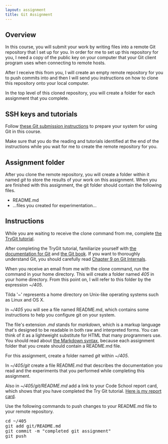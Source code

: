 ```yaml
---
layout: assignment
title: Git Assignment
---
```


## Overview

In this course, you will submit your work by writing files into a
remote Git repository that I set up for you.
In order for me to set up this repository for you,
I need a copy of the public key on your computer that your Git client
program uses when connecting to remote hosts.

After I receive this from you, I will create an empty
remote repository for you to push commits into and then
I will send you instructions on how to clone 
this repository onto your local computer.

In the top level of this cloned repository, 
you will create a folder for each assignment that you complete.

## SSH keys and tutorials

Follow [these Git submission instructions](https://github.com/csusbdt/centos/blob/master/GIT-SUBMISSION.md)
to prepare your system for using Git in this course.

<p class="text-warning">Make sure that you do the reading and tutorials identified at the end of the instructions
while you wait for me to create the remote repository for you.</p>

## Assignment folder

After you clone the remote repository,
you will create a folder within it named _git_ to store the results of your work on this assignment.
When you are finished with this assignment, the git folder should contain the following files.

* README.md
* ...files you created for experimentation...

## Instructions

While you are waiting to receive the clone command from me,
complete [the TryGit tutorial](http://try.github.io/levels/1/challenges/1).

After completing the TryGit tutorial, familiarize yourself with
[the documentation for Git](http://git-scm.com/doc)
and [the Git book](http://git-scm.com/book).
If you want to thoroughly understand Git, you should carefully read 
[Chapter 9 on Git Internals](http://git-scm.com/book/en/Git-Internals).

When you receive an email from me with the clone command,
run the command in your home directory.
This will create a folder named _405_ in your home directory.
From this point on, I will refer to this folder by the expression
_~/405_.

<p class="well text-muted">Tilda '~' represents a home directory on Unix-like
operating systems such as Linux and OS X.</p>

In _~/405_ you will see a file named README.md, which contains some instructions
to help you configure git on your system.

The file's extension _.md_ stands for _markdown_,
which is a markup language that's designed to be readable in both raw and interpreted forms.
You can think of it as a lightweight substitute for HTML that many programmers use.
You should read about [the Markdown syntax](http://daringfireball.net/projects/markdown/syntax),
because each assignment folder that you create should contain a README.md file.

For this assignment, create a folder named _git_ within _~/405_.

In _~/405/git_ create a file README.md that describes the documentation you read
and the experiments that you performed while completing this assignment.

Also in _~/405/git/README.md_ add a link to your Code School report card,
which shows that you have completed the Try Git tutorial.
[Here is my report card](http://www.codeschool.com/users/csusbdt).

Use the following commands to push changes to your README.md file to your remote repository.

<pre>
cd ~/405
git add git/README.md
git commit -m "completed git assignment"
git push
</pre>
